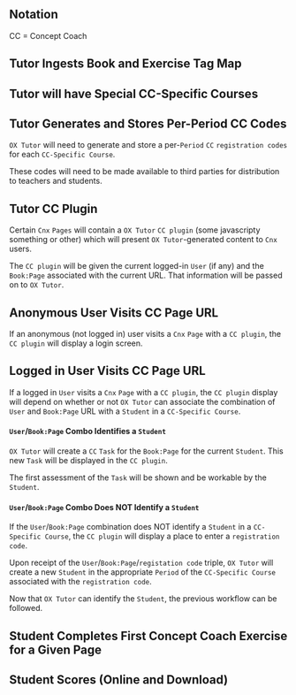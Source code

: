 ## Notation

CC = Concept Coach

## Tutor Ingests Book and Exercise Tag Map

## Tutor will have Special CC-Specific Courses

## Tutor Generates and Stores Per-Period CC Codes

`OX Tutor` will need to
generate and store
a per-`Period` `CC` `registration codes`
for each `CC-Specific Course`.

These codes will need to be made available
to third parties
for distribution to teachers and students.

## Tutor CC Plugin

Certain `Cnx` `Pages` will contain
a `OX Tutor` `CC plugin`
(some javascripty something or other)
which will present
`OX Tutor`-generated content
to `Cnx` users.

The `CC plugin` will be given
the current logged-in `User` (if any)
and the `Book:Page` associated with the current URL.
That information will be passed on to `OX Tutor`.

## Anonymous User Visits CC Page URL

If an anonymous (not logged in) user
visits a `Cnx` `Page` with a `CC plugin`,
the `CC plugin` will display a login screen.

## Logged in User Visits CC Page URL

If a logged in `User`
visits a `Cnx` `Page` with a `CC plugin`,
the `CC plugin` display will depend
on whether or not `OX Tutor` can associate the combination
of `User` and `Book:Page` URL
with a `Student` in a `CC-Specific Course`.

#### `User`/`Book:Page` Combo Identifies a `Student`

`OX Tutor` will create
a `CC` `Task` for the `Book:Page`
for the current `Student`.
This new `Task` will be displayed
in the `CC plugin`.

The first assessment of the `Task`
will be shown and be workable
by the `Student`.

#### `User`/`Book:Page` Combo Does NOT Identify a `Student`

If the `User`/`Book:Page` combination
does NOT identify a `Student`
in a `CC-Specific Course`,
the `CC plugin` will display
a place to enter a `registration code`.

Upon receipt of the
`User`/`Book:Page`/`registation code` triple,
`OX Tutor` will create a new `Student`
in the appropriate `Period`
of the `CC-Specific Course`
associated with the `registration code`.

Now that `OX Tutor`
can identify the `Student`,
the previous workflow
can be followed.

## Student Completes First Concept Coach Exercise for a Given Page

## Student Scores (Online and Download)
